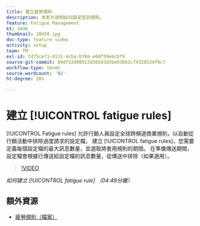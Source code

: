 ```yaml
---
title: 建立疲勞規則
description: 本影片說明如何設定型別規則。
feature: Fatigue Management
kt: 3446
thumbnail: 28450.jpg
doc-type: feature video
activity: setup
team: TM
exl-id: fd75ce71-8131-4cba-b766-e68f59ebcbf9
source-git-commit: 89df23d00913d36b93d3be03b62c74320524f9c7
workflow-type: tm+mt
source-wordcount: '92'
ht-degree: 26%

---
```


# 建立 [!UICONTROL fatigue rules]

[!UICONTROL Fatigue rules] 允許行銷人員設定全球跨頻道商業規則，以自動從行銷活動中排除過度請求的設定檔。
建立 [!UICONTROL fatigue rules]，您需要定義每個設定檔的最大訊息數量，並選取將套用規則的期間。 在準備傳送期間，設定檔會根據已傳送給設定檔的訊息數量，從傳送中排除（如果適用）。

>[!VIDEO](https://video.tv.adobe.com/v/28450?quality=12&learn=on)

*如何建立 [!UICONTROL fatigue rule] （04:49分鐘）*

## 額外資源

* [疲勞規則（檔案）](https://experienceleague.adobe.com/docs/campaign-standard/using/testing-and-sending/working-with-typology-rules/fatigue-rules.html)
